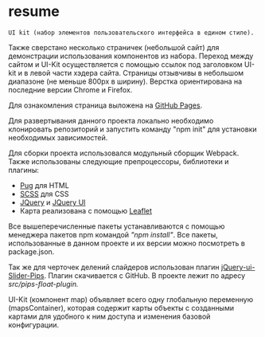 # resume
    UI kit (набор элементов пользовательского интерфейса в едином стиле).
    
Также сверстано несколько страничек (небольшой сайт) для демонстрации 
использования компонентов из набора. Переход между сайтом и UI-Kit 
осуществляется с помощью ссылок под заголовком UI-kit и в левой части 
хэдера сайта. Страницы отзывчивы в небольшом диапазоне (не меньше 800px 
в ширину). Верстка ориентирована на последние версии Chrome и Firefox.

Для ознакомления страница выложена на 
[GitHub Pages](https://lndbaryshnikov.github.io/UI-Kit/).

Для развертывания данного проекта локально необходимо клонировать 
репозиторий и запустить команду "npm init" для установки необходимых
зависимостей.

Для сборки проекта использовался модульный сборщик Webpack.
Также использованы следующие препроцессоры, библиотеки и 
плагины:
* [Pug](https://github.com/pugjs/pug) для HTML
* [SCSS](https://github.com/sass/sass) для CSS
* [JQuery](https://www.npmjs.com/package/jquery)
и [JQuery UI](https://www.npmjs.com/package/jquery-ui)
* Карта реализована с помощью [Leaflet](https://www.npmjs.com/package/leaflet)

Все вышеперечисленные пакеты устанавливаются с помощью менеджера 
пакетов npm командой _"npm install"_. Все пакеты, использованные 
в данном проекте и их версии можно посмотреть в package.json.

Так же для черточек делений слайдеров использован плагин 
[jQuery-ui-Slider-Pips](https://github.com/simeydotme/jQuery-ui-Slider-Pips).
Плагин скачивается с GitHub. В проекте лежит по адресу _src/pips-float-plugin._

UI-Kit (компонент map) объявляет всего одну глобальную переменную (mapsContainer),
которая содержит карты объекты с созданными картами для удобного к ним доступа и 
изменения базовой конфигурации. 
